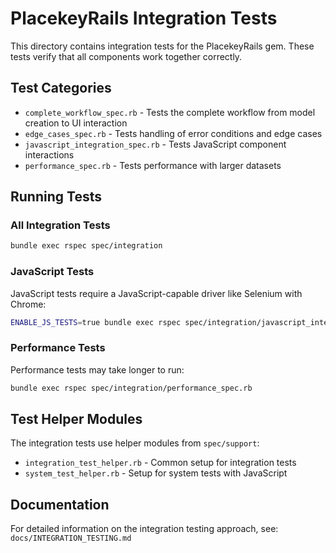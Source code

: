 # PlacekeyRails Integration Tests

This directory contains integration tests for the PlacekeyRails gem. These tests verify that all components work together correctly.

## Test Categories

- `complete_workflow_spec.rb` - Tests the complete workflow from model creation to UI interaction
- `edge_cases_spec.rb` - Tests handling of error conditions and edge cases
- `javascript_integration_spec.rb` - Tests JavaScript component interactions
- `performance_spec.rb` - Tests performance with larger datasets

## Running Tests

### All Integration Tests

```bash
bundle exec rspec spec/integration
```

### JavaScript Tests

JavaScript tests require a JavaScript-capable driver like Selenium with Chrome:

```bash
ENABLE_JS_TESTS=true bundle exec rspec spec/integration/javascript_integration_spec.rb
```

### Performance Tests

Performance tests may take longer to run:

```bash
bundle exec rspec spec/integration/performance_spec.rb
```

## Test Helper Modules

The integration tests use helper modules from `spec/support`:

- `integration_test_helper.rb` - Common setup for integration tests
- `system_test_helper.rb` - Setup for system tests with JavaScript

## Documentation

For detailed information on the integration testing approach, see:
`docs/INTEGRATION_TESTING.md`
